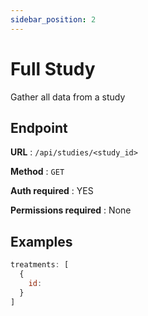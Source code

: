 ```yaml
---
sidebar_position: 2
---
```


# Full Study

Gather all data from a study

## Endpoint

**URL** : `/api/studies/<study_id>`

**Method** : `GET`

**Auth required** : YES

**Permissions required** : None


## Examples

```jsx title="GET https://api.mediboard.fyi/treatments/search?q=ambien"
treatments: [
  {
    id: 
  }
]